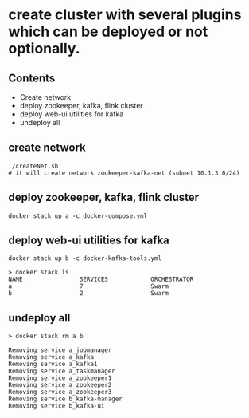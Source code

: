 # create cluster with several plugins which can be deployed or not optionally.

## Contents
- Create network
- deploy zookeeper, kafka, flink cluster
- deploy web-ui utilities for kafka
- undeploy all 

## create network
````
./createNet.sh 
# it will create network zookeeper-kafka-net (subnet 10.1.3.0/24)
````

## deploy zookeeper, kafka, flink cluster

````
docker stack up a -c docker-compose.yml
````

## deploy web-ui utilities for kafka
````
docker stack up b -c docker-kafka-tools.yml
````

````console
> docker stack ls
NAME                SERVICES            ORCHESTRATOR
a                   7                   Swarm
b                   2                   Swarm
````

## undeploy all
````console
> docker stack rm a b

Removing service a_jobmanager
Removing service a_kafka
Removing service a_kafka1
Removing service a_taskmanager
Removing service a_zookeeper1
Removing service a_zookeeper2
Removing service a_zookeeper3
Removing service b_kafka-manager
Removing service b_kafka-ui
````
